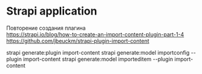 # Strapi application

Повторение создания плагина  
https://strapi.io/blog/how-to-create-an-import-content-plugin-part-1-4  
https://github.com/jbeuckm/strapi-plugin-import-content

strapi generate:plugin import-content
strapi generate:model importconfig --plugin import-content
strapi generate:model importeditem --plugin import-content

